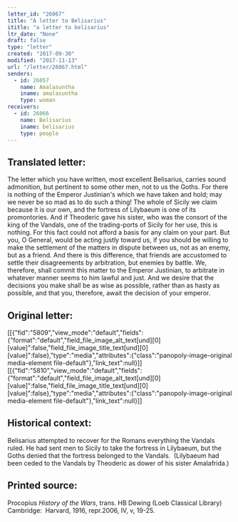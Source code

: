 ```yaml
---
letter_id: "26067"
title: "A letter to Belisarius"
ititle: "a letter to belisarius"
ltr_date: "None"
draft: false
type: "letter"
created: "2017-09-30"
modified: "2017-11-13"
url: "/letter/26067.html"
senders:
  - id: 26057
    name: Amalasuntha
    iname: amalasuntha
    type: woman
receivers:
  - id: 26066
    name: Belisarius
    iname: belisarius
    type: people
---
```

<h2> Translated letter:</h2><p><span>The letter which you have written, most excellent Belisarius, carries sound admonition, but pertinent to some other men, not to us the Goths. For there is nothing of the Emperor Justinian's which we have taken and hold; may we never be so mad as to do such a thing! The whole of Sicily we claim because it is our own, and the fortress of Lilybaeum is one of its promontories. And if Theoderic gave his sister, who was the consort of the king of the Vandals, one of the trading-ports of Sicily for her use, this is nothing. For this fact could not afford a basis for any claim on your part. But you, O General, would be acting justly toward us, if you should be willing to make the settlement of the matters in dispute between us, not as an enemy, but as a friend. And there is this difference, that friends are accustomed to settle their disagreements by arbitration, but enemies by battle. We, therefore, shall commit this matter to the Emperor Justinian, to arbitrate in whatever manner seems to him lawful and just. And we desire that the decisions you make shall be as wise as possible, rather than as hasty as possible, and that you, therefore, await the decision of your emperor.</span></p><h2 class="mt-4"> Original letter:</h2><p>[[{"fid":"5809","view_mode":"default","fields":{"format":"default","field_file_image_alt_text[und][0][value]":false,"field_file_image_title_text[und][0][value]":false},"type":"media","attributes":{"class":"panopoly-image-original media-element file-default"},"link_text":null}]]<br>
[[{"fid":"5810","view_mode":"default","fields":{"format":"default","field_file_image_alt_text[und][0][value]":false,"field_file_image_title_text[und][0][value]":false},"type":"media","attributes":{"class":"panopoly-image-original media-element file-default"},"link_text":null}]]</p><h2 class="mt-4"> Historical context:</h2><p>Belisarius attempted to recover for the Romans everything the Vandals ruled. He had sent men to Sicily to take the fortress in Lilybaeum, but the Goths denied that the fortress belonged to the Vandals. &nbsp;(Lilybaeum had been ceded to the Vandals by Theoderic as dower of his sister Amalafrida.)</p><h2 class="mt-4"> Printed source:</h2><p>Procopius <i>History of the Wars</i>, trans. HB Dewing (Loeb Classical Library) Cambridge: &nbsp;Harvard, 1916, repr.2006,&nbsp;IV, v, 19-25.</p>